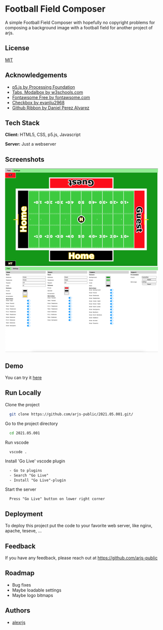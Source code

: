 
# Football Field Composer

A simple Football Field Composer with hopefully no copyright problems for composing a background image with a football field for another project of arjs.


## License

[MIT](https://choosealicense.com/licenses/mit/)

  
## Acknowledgements

 - [p5.js by Processing Foundation](https://p5js.org/)
 - [Tabs, Modalbox by w3schools.com](https://www.w3schools.com/)
 - [Fontawsome Free by fontawsome.com](https://fontawesome.com/)
 - [Checkbox by evanliu2968](https://github.com/EvanLiu2968/el-checkbox/)
 - [Github Ribbon by Daniel Perez Alvarez](https://www.unindented.org/blog/github-ribbon-using-css-transforms/)


  
## Tech Stack

**Client:** HTML5, CSS, p5.js, Javascript

**Server:** Just a webserver

  
## Screenshots

![App Screenshot - Field](docs/images/field.png)
![App Screenshot - Settings](docs/images/settings.png)

  
## Demo

You can try it [here](https://arjs-public.github.io/arjs.projects.github.io/2021.05.001/index.html)

  
## Run Locally

Clone the project

```bash
  git clone https://github.com/arjs-public/2021.05.001.git/
```

Go to the project directory

```bash
  cd 2021.05.001
```

Run vscode

```bash
  vscode .
```

Install 'Go Live' vscode plugin

```vscode
  - Go to plugins
  - Search "Go Live"
  - Install "Go Live"-plugin
```

Start the server

```vscode
  Press "Go Live" button on lower right corner
```

  
## Deployment

To deploy this project put the code to your favorite web server, like nginx, apache, teseve, ...

  
## Feedback

If you have any feedback, please reach out at https://github.com/arjs-public

  
## Roadmap

- Bug fixes
- Maybe loadable settings
- Maybe logo bitmaps

  
## Authors

- [alexrjs](https://github.com/arjs-public)

  
